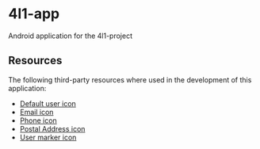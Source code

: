 # 4l1-app
Android application for the 4l1-project


## Resources

The following third-party resources where used in the development of this application:

* [Default user icon](https://www.flaticon.com/free-icon/user_1077114)
* [Email icon](https://www.flaticon.com/free-icon/email_2250044)
* [Phone icon](https://www.flaticon.com/free-icon/phone-call_597177)
* [Postal Address icon](https://www.flaticon.com/free-icon/home_31771)
* [User marker icon](https://www.flaticon.com/free-icon/profile-user_64572)